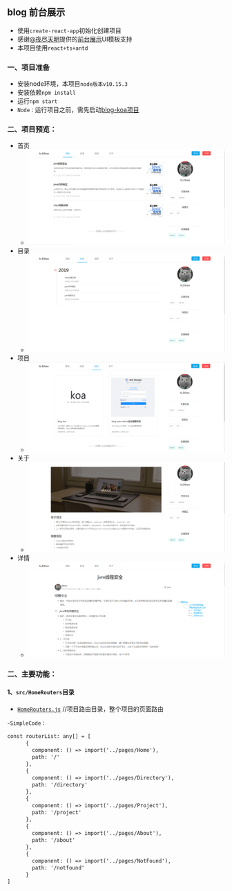 ## blog 前台展示
* 使用`create-react-app`初始化创建项目
* 感谢[@夜尽天明](https://github.com/biaochenxuying)提供的[前台展示](https://github.com/biaochenxuying/blog-react)UI模板支持
* 本项目使用`react+ts+antd`
### 一、项目准备
* 安装node环境，本项目`node版本v10.15.3`
* 安装依赖`npm install`
* 运行`npm start`
* `Node：`运行项目之前，需先启动[blog-koa项目](https://github.com/EthanMarket/blog-koa)

### 二、项目预览：
* 首页
	* ![](https://github.com/EthanMarket/blog-react/raw/master/images/home.png)
* 目录
	* ![](https://github.com/EthanMarket/blog-react/raw/master/images/directory.png)
* 项目
	*  ![](https://github.com/EthanMarket/blog-react/raw/master/images/project.png)
* 关于
	*  ![](https://github.com/EthanMarket/blog-react/raw/master/images/about.png)
* 详情
	* ![](https://github.com/EthanMarket/blog-react/raw/master/images/detail.png) 
### 二、主要功能：
####  1、`src/HomeRouters`目录
 *	[`HomeRouters.js`](https://github.com/EthanMarket/blog-react/blob/master/src/HomeRouters/index.tsx) //项目路由目录，整个项目的页面路由

-`SimpleCode：`

    const routerList: any[] = [
		  {
		    component: () => import('../pages/Home'),
		    path: '/'
		  },
		  {
		    component: () => import('../pages/Directory'),
		    path: '/directory'
		  },
		  {
		    component: () => import('../pages/Project'),
		    path: '/project'
		  },
		  {
		    component: () => import('../pages/About'),
		    path: '/about'
		  },
		  {
		    component: () => import('../pages/NotFound'),
		    path: '/notfound'
		  }
	]

